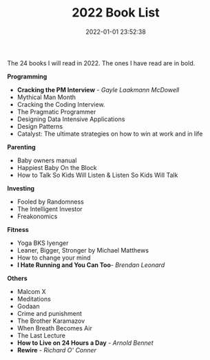 ﻿---
layout: post
title: "2022 Book List"
date: 2022-01-01 23:52:38
categories: Life
tags: [Life, Learning, Books]
image:
  background: witewall_3.png
---

The 24 books I will read in 2022. The ones I have read are in bold.

**Programming**

- **Cracking the PM Interview** - _Gayle Laakmann McDowell_
- Mythical Man Month
- Cracking the Coding Interview.
- The Pragmatic Programmer
- Designing Data Intensive Applications
- Design Patterns
- Catalyst: The ultimate strategies on how to win at work and in life

**Parenting**

- Baby owners manual
- Happiest Baby On the Block
- How to Talk So Kids Will Listen & Listen So Kids Will Talk

**Investing**

- Fooled by Randomness
- The Intelligent Investor
- Freakonomics

**Fitness**

- Yoga BKS Iyenger
- Leaner, Bigger, Stronger by Michael Matthews
- How to change your mind
- **I Hate Running and You Can Too**- _Brendan Leonard_

**Others**

- Malcom X
- Meditations
- Godaan
- Crime and punishment
- The Brother Karamazov
- When Breath Becomes Air
- The Last Lecture
- **How to Live on 24 Hours a Day** - _Arnold Bennet_
- **Rewire** - _Richard O' Conner_
